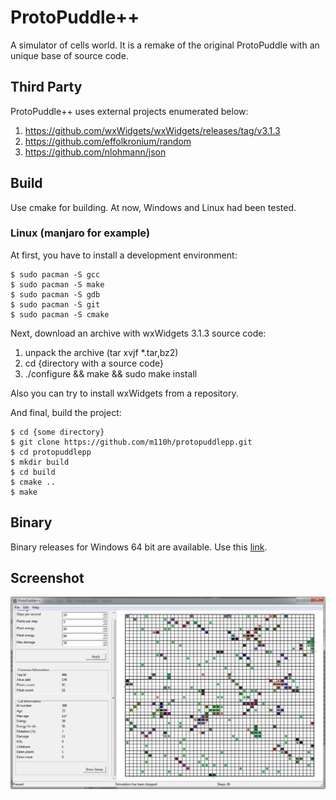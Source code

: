 # ProtoPuddle++
A simulator of cells world. It is a remake of the original ProtoPuddle with an unique base of source code.

## Third Party
ProtoPuddle++ uses external projects enumerated below:
1. https://github.com/wxWidgets/wxWidgets/releases/tag/v3.1.3
2. https://github.com/effolkronium/random
3. https://github.com/nlohmann/json

## Build
Use cmake for building. At now, Windows and Linux had been tested.

### Linux (manjaro for example)

At first, you have to install a development environment:
```
$ sudo pacman -S gcc
$ sudo pacman -S make
$ sudo pacman -S gdb
$ sudo pacman -S git
$ sudo pacman -S cmake
```
Next, download an archive with wxWidgets 3.1.3 source code:

1) unpack the archive (tar xvjf *.tar,bz2)
2) cd {directory with a source code}
3) ./configure && make && sudo make install

Also you can try to install wxWidgets from a repository.

And final, build the project:
```
$ cd {some directory}
$ git clone https://github.com/m110h/protopuddlepp.git
$ cd protopuddlepp
$ mkdir build
$ cd build
$ cmake ..
$ make
```
## Binary
Binary releases for Windows 64 bit are available. Use this [link](https://github.com/m110h/protopuddlepp/releases).

## Screenshot
![Image description](screenshots/main_window.jpg)
